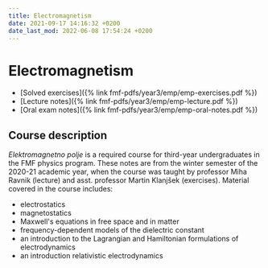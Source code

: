 ```yaml
---
title: Electromagnetism
date: 2021-09-17 14:16:32 +0200
date_last_mod: 2022-06-08 17:54:24 +0200
---
```

# Electromagnetism

- [Solved exercises]({% link fmf-pdfs/year3/emp/emp-exercises.pdf %})
- [Lecture notes]({% link fmf-pdfs/year3/emp/emp-lecture.pdf %})
- [Oral exam notes]({% link fmf-pdfs/year3/emp/emp-oral-notes.pdf %})

## Course description
*Elektromagnetno polje* is a required course for third-year undergraduates in the FMF physics program. These notes are from the winter semester of the 2020-21 academic year, when the course was taught by professor Miha Ravnik (lecture) and asst. professor Martin Klanjšek (exercises). Material covered in the course includes:
- electrostatics
- magnetostatics
- Maxwell's equations in free space and in matter
- frequency-dependent models of the dielectric constant
- an introduction to the Lagrangian and Hamiltonian formulations of electrodynamics
- an introduction relativistic electrodynamics

